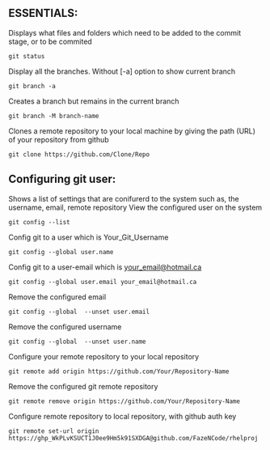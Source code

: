 <h2> ESSENTIALS: </h2>

Displays what files and folders which need to be added to the commit stage, or to be commited

```
git status 
```

Display all the branches. Without [-a] option to show current branch
```
git branch -a
```

Creates a branch but remains in the current branch
```
git branch -M branch-name
```

Clones a remote repository to your local machine by giving the path (URL) of your repository from github 
```
git clone https://github.com/Clone/Repo 
```


<h2> Configuring git user: </h2>

Shows a list of settings that are conifurerd to the system such as, the username, email, remote repository View the configured user on the system 
```
git config --list
```


Config git to a user which is Your_Git_Username
```
git config --global user.name 
```



Config git to a user-email which is your_email@hotmail.ca
```
git config --global user.email your_email@hotmail.ca
```


Remove the configured email 
```
git config --global  --unset user.email	 
```
Remove the configured username
```
git config --global  --unset user.name
```

Configure your remote repository to your local repository
```
git remote add origin https://github.com/Your/Repository-Name
```

Remove the configured git remote repository
```
git remote remove origin https://github.com/Your/Repository-Name
```

Configure remote repository to local repository, with github auth key
```
git remote set-url origin https://ghp_WkPLvKSUCT1J0ee9Hm5k91SXDGA@github.com/FazeNCode/rhelproj
```

